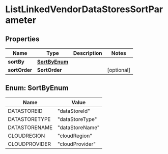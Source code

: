 

# ListLinkedVendorDataStoresSortParameter


## Properties

| Name | Type | Description | Notes |
|------------ | ------------- | ------------- | -------------|
|**sortBy** | [**SortByEnum**](#SortByEnum) |  |  |
|**sortOrder** | **SortOrder** |  |  [optional] |



## Enum: SortByEnum

| Name | Value |
|---- | -----|
| DATASTOREID | &quot;dataStoreId&quot; |
| DATASTORETYPE | &quot;dataStoreType&quot; |
| DATASTORENAME | &quot;dataStoreName&quot; |
| CLOUDREGION | &quot;cloudRegion&quot; |
| CLOUDPROVIDER | &quot;cloudProvider&quot; |



